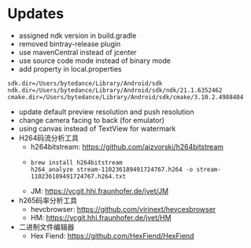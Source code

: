 # Updates

- assigned ndk version in build.gradle
- removed bintray-release plugin
- use mavenCentral instead of jcenter
- use source code mode instead of binary mode
- add property in local.properties
```properties
sdk.dir=/Users/bytedance/Library/Android/sdk
ndk.dir=/Users/bytedance/Library/Android/sdk/ndk/21.1.6352462
cmake.dir=/Users/bytedance/Library/Android/sdk/cmake/3.10.2.4988404
```

- update default preview resolution and push resolution
- change camera facing to back (for emulator)
- using canvas instead of TextView for watermark
- H264码流分析工具
  - h264bitstream: https://github.com/aizvorski/h264bitstream
  - ```shell
    brew install h264bitstream
    h264_analyze stream-110236189491724767.h264 -o stream-110236189491724767.h264.txt
    ```
  - JM: https://vcgit.hhi.fraunhofer.de/jvet/JM
- h265码率分析工具
  - hevcbrowser: https://github.com/virinext/hevcesbrowser
  - HM: https://vcgit.hhi.fraunhofer.de/jvet/HM
- 二进制文件编辑器
  - Hex Fiend: https://github.com/HexFiend/HexFiend
